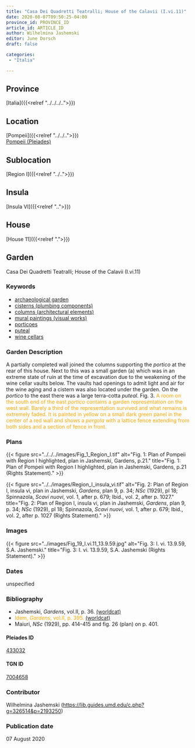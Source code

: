 ```yaml
---
title: "Casa Dei Quadretti Teatralli; House of the Calavii (I.vi.11)"
date: 2020-08-07T09:50:25-04:00
province_id: PROVINCE_ID
article_id: ARTICLE_ID
author: Wilhelmina Jashemski
editor: June Dorsch
draft: false

categories:
 - "Italia"

---
```


## Province

[Italia]({{<relref "../../../..">}})

## Location

[Pompeii]({{<relref "../../..">}}) \
[Pompeii (Pleiades)](https://pleiades.stoa.org/places/433032)

## Sublocation

[Region I]({{<relref "../..">}})

<!--### Sublocation Description-->

<!-- DESCRIPTION -->

## Insula

[Insula VI]({{<relref "..">}})

## House

[House 11]({{<relref ".">}})

## Garden

Casa Dei Quadretti Teatralli; House of the Calavii (I.vi.11)

### Keywords

- [archaeological garden](#)
- [cisterns (plumbing components)](http://vocab.getty.edu/page/aat/300052558)
- [columns (architectural elements)](http://vocab.getty.edu/page/aat/300001571)
- [mural paintings (visual works)](http://vocab.getty.edu/page/aat/300033644)
- [porticoes](http://vocab.getty.edu/page/aat/300004145)
- [puteal](#)
- [wine cellars](http://vocab.getty.edu/page/aat/300004762)

### Garden Description

A partially completed wall joined the columns supporting the *portico* at the rear of this house. Next to this was a small garden (a) which was in an extreme state of ruin at the time of excavation due to the weakening of the wine cellar vaults below. The vaults had openings to admit light and air for the wine aging and a cistern was also located under the garden. On the *portico* to the east there was a large terra-cotta *puteal*. Fig. 3. <span style="color:orange"> A room on the south end of the east *portico* contains a garden representation on the west wall. Barely a third of the representation survived and what remains is extremely faded. It is painted in yellow on a small dark green panel in the center of a red wall and shows a *pergola* with a lattice fence extending from both sides and a section of fence in front. </span>

### Plans

{{< figure src="../../../images/Fig_1_Region_I.tif" alt="Fig. 1: Plan of Pompeii with Region I highlighted, plan in Jashemski, Gardens, p.21." title="Fig. 1: Plan of Pompeii with Region I highlighted, plan in Jashemski, Gardens, p.21 (Rights Statement)." >}}

{{< figure src="../../images/Region_I_insula_vi.tif" alt="Fig. 2: Plan of Region I, insula vi, plan in Jashemski, *Gardens*, plan 9, p. 34; *NSc* (1929), pl 18; Spinnazola, *Scavi nuovi*, vol. 1, after p. 679; Ibid., vol. 2, after p. 1027." title="Fig. 2: Plan of Region I, insula vi, plan in Jashemski, *Gardens*, plan 9, p. 34; *NSc* (1929), pl 18; Spinnazola, *Scavi nuovi*, vol. 1, after p. 679; Ibid., vol. 2, after p. 1027 (Rights Statement)." >}}

### Images

{{< figure src="../images/Fig_19_I.vi.11_13.9.59.jpg" alt="Fig. 3: I. vi. 13.9.59, S.A. Jashemski." title="Fig. 3: I. vi. 13.9.59, S.A. Jashemski (Rights Statement)." >}}

### Dates

unspecified

### Bibliography

* Jashemski, *Gardens*, vol.II, p. 36. [(worldcat)](http://www.worldcat.org/oclc/921816405)
* <span style="color:orange"> Idem, *Gardens*, vol.II, p. 395. [(worldcat)](http://www.worldcat.org/oclc/921816405)</span>
* Maiuri, *NSc* (1929), pp. 414-415 and fig. 26 (plan) on p. 401.

#### Pleiades ID

[433032](https://pleiades.stoa.org/places/433032)

#### TGN ID

[7004658](http://vocab.getty.edu/page/tgn/7004658)

### Contributor

Wilhelmina Jashemski (https://lib.guides.umd.edu/c.php?g=326514&p=2193250)

### Publication date

07 August 2020

<!--### Related articles-->

<!-- Links to other related articles. Leave blank for now -->
